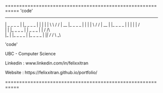 
===========================================================
'code'

_ _ _ _ _    _ _ _ _    _          _   _     _ 
| _ _ _ _ | |_ _ _ _ | | |        | |  \ \  / /
|  __       |_ _ _ _   | |        | |   \ \/ /
|  __ |     |_ _ _ _ | | |        | |   /    \
|  |        |_ _ _ _   | | _ _ _  | |  /  /\  \
|_ |        |_ _ _ _ | |_ _ _ _ | |_| /_ /  \ _\  
 
'code'

<p>UBC - Computer Science</p> 
<p>Linkedin : www.linkedin.com/in/felixxitran</p> 
<p>Website : https://felixxitran.github.io/portfolio/</p> 
===========================================================
